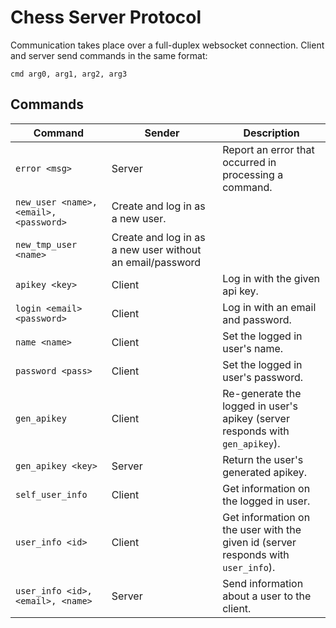 # Chess Server Protocol

Communication takes place over a full-duplex websocket connection. Client and server send commands in the same format:
```
cmd arg0, arg1, arg2, arg3
```

## Commands
|Command|Sender|Description|
-|-|-
|`error <msg>`|Server|Report an error that occurred in processing a command.|
|`new_user <name>, <email>, <password>`|Create and log in as a new user.|
|`new_tmp_user <name>`|Create and log in as a new user without an email/password|
|`apikey <key>`|Client|Log in with the given api key.|
|`login <email> <password>`|Client|Log in with an email and password.|
|`name <name>`|Client|Set the logged in user's name.|
|`password <pass>`|Client|Set the logged in user's password.|
|`gen_apikey`|Client|Re-generate the logged in user's apikey (server responds with `gen_apikey`).|
|`gen_apikey <key>`|Server|Return the user's generated apikey.|
|`self_user_info`|Client|Get information on the logged in user.|
|`user_info <id>`|Client|Get information on the user with the given id (server responds with `user_info`).|
|`user_info <id>, <email>, <name>`|Server|Send information about a user to the client.|


